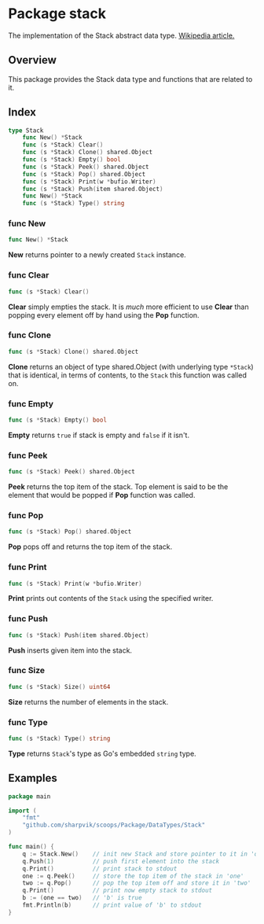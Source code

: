 # Package stack

The implementation of the Stack abstract data type.
[Wikipedia article.](https://en.wikipedia.org/wiki/Stack_(abstract_data_type))



## Overview

This package provides the Stack data type and functions that are related to it.



## Index

```go
type Stack
    func New() *Stack
    func (s *Stack) Clear()
    func (s *Stack) Clone() shared.Object
    func (s *Stack) Empty() bool
    func (s *Stack) Peek() shared.Object
    func (s *Stack) Pop() shared.Object
    func (s *Stack) Print(w *bufio.Writer)
    func (s *Stack) Push(item shared.Object)
    func New() *Stack
    func (s *Stack) Type() string
```


### func New

```go
func New() *Stack
```

**New** returns pointer to a newly created `Stack` instance.


### func Clear

```go
func (s *Stack) Clear()
```

**Clear** simply empties the stack. It is *much* more efficient to use **Clear**
than popping every element off by hand using the **Pop** function.


### func Clone

```go
func (s *Stack) Clone() shared.Object
```

**Clone** returns an object of type shared.Object (with underlying type
`*Stack`) that is identical, in terms of contents, to the `Stack` this function
was called on.


### func Empty

```go
func (s *Stack) Empty() bool
```

**Empty** returns `true` if stack is empty and `false` if it isn't.


### func Peek

```go
func (s *Stack) Peek() shared.Object
```

**Peek** returns the top item of the stack. Top element is said to be the
element that would be popped if **Pop** function was called.


### func Pop

```go
func (s *Stack) Pop() shared.Object
```

**Pop** pops off and returns the top item of the stack.


### func Print

```go
func (s *Stack) Print(w *bufio.Writer)
```

**Print** prints out contents of the `Stack` using the specified writer.


### func Push

```go
func (s *Stack) Push(item shared.Object)
```

**Push** inserts given item into the stack.


### func Size

```go
func (s *Stack) Size() uint64
```

**Size** returns the number of elements in the stack.


### func Type

```go
func (s *Stack) Type() string
```

**Type** returns `Stack`'s type as Go's embedded `string` type.



## Examples

```go
package main

import (
    "fmt"
    "github.com/sharpvik/scoops/Package/DataTypes/Stack"
)

func main() {
    q := Stack.New()    // init new Stack and store pointer to it in 'q'
    q.Push(1)           // push first element into the stack
    q.Print()           // print stack to stdout
    one := q.Peek()     // store the top item of the stack in 'one'
    two := q.Pop()      // pop the top item off and store it in 'two'
    q.Print()           // print now empty stack to stdout
    b := (one == two)   // 'b' is true
    fmt.Println(b)      // print value of 'b' to stdout
}
```